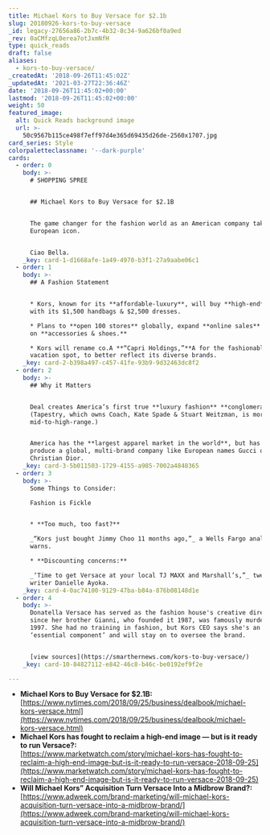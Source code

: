 ```yaml
---
title: Michael Kors to Buy Versace for $2.1b
slug: 20180926-kors-to-buy-versace
_id: legacy-27656a86-2b7c-4b32-8c34-9a626bf0a9ed
_rev: 0aCMfzqL0erea7otJxmNfH
type: quick_reads
draft: false
aliases:
  - kors-to-buy-versace/
_createdAt: '2018-09-26T11:45:02Z'
_updatedAt: '2021-03-27T22:36:46Z'
date: '2018-09-26T11:45:02+00:00'
lastmod: '2018-09-26T11:45:02+00:00'
weight: 50
featured_image:
  alt: Quick Reads background image
  url: >-
    50c9567b115ce498f7eff97d4e365d69435d26de-2560x1707.jpg
card_series: Style
colorpaletteclassname: '--dark-purple'
cards:
  - order: 0
    body: >-
      # SHOPPING SPREE


      ## Michael Kors to Buy Versace for $2.1B


      The game changer for the fashion world as an American company takes over a
      European icon.


      Ciao Bella.
    _key: card-1-d1668afe-1a49-4970-b3f1-27a9aabe06c1
  - order: 1
    body: >-
      ## A Fashion Statement


      * Kors, known for its **affordable-luxury**, will buy **high-end** Versace
      with its $1,500 handbags & $2,500 dresses.

      * Plans to **open 100 stores** globally, expand **online sales** &A focus
      on **accessories & shoes.**

      * Kors will rename co.A **“Capri Holdings,”**A for the fashionable Italian
      vacation spot, to better reflect its diverse brands.
    _key: card-2-b398a497-c457-41fe-93b9-9d32463dc8f2
  - order: 2
    body: >-
      ## Why it Matters


      Deal creates America’s first true **luxury fashion** **conglomerate**.
      (Tapestry, which owns Coach, Kate Spade & Stuart Weitzman, is more
      mid-to-high-range.)


      America has the **largest apparel market in the world**, but has yet to
      produce a global, multi-brand company like European names Gucci or
      Christian Dior.
    _key: card-3-5b011503-1729-4155-a985-7002a4848365
  - order: 3
    body: >-
      Some Things to Consider:  

      Fashion is Fickle


      * **Too much, too fast?**  

      _“Kors just bought Jimmy Choo 11 months ago,”_ a Wells Fargo analyst
      warns.

      * **Discounting concerns:**  

      _‘Time to get Versace at your local TJ MAXX and Marshall’s,”_ tweetedA
      writer Danielle Ayoka.
    _key: card-4-0ac74100-9129-47ba-b84a-876b08148d1e
  - order: 4
    body: >-
      Donatella Versace has served as the fashion house's creative director
      since her brother Gianni, who founded it 1987, was famously murdered in
      1997. She had no training in fashion, but Kors CEO says she's an
      ‘essential component’ and will stay on to oversee the brand.


      [view sources](https://smarthernews.com/kors-to-buy-versace/)
    _key: card-10-84827112-e842-46c8-b46c-be0192ef9f2e

---
```

* **Michael Kors to Buy Versace for $2.1B:**  
[https://www.nytimes.com/2018/09/25/business/dealbook/michael-kors-versace.html](https://www.nytimes.com/2018/09/25/business/dealbook/michael-kors-versace.html)
* **Michael Kors has fought to reclaim a high-end image — but is it ready to run Versace?:**  
[https://www.marketwatch.com/story/michael-kors-has-fought-to-reclaim-a-high-end-image-but-is-it-ready-to-run-versace-2018-09-25](https://www.marketwatch.com/story/michael-kors-has-fought-to-reclaim-a-high-end-image-but-is-it-ready-to-run-versace-2018-09-25)
* **Will Michael Kors” Acquisition Turn Versace Into a Midbrow Brand?:**  
[https://www.adweek.com/brand-marketing/will-michael-kors-acquisition-turn-versace-into-a-midbrow-brand/](https://www.adweek.com/brand-marketing/will-michael-kors-acquisition-turn-versace-into-a-midbrow-brand/)